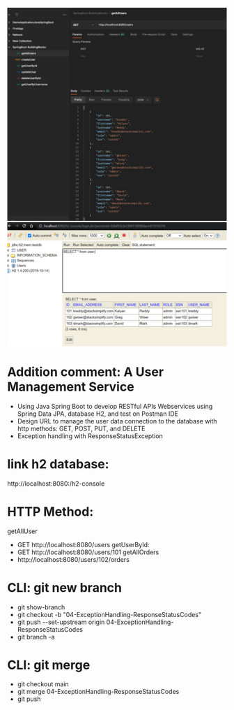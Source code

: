 ![img.png](img.png)
![img_1.png](img_1.png)
# Addition comment: A User Management Service
- Using Java Spring Boot to develop RESTful APIs Webservices using Spring Data JPA, database H2, and test on Postman IDE
- Design URL to manage the user data connection to the database with http methods: GET, POST, PUT, and DELETE
- Exception handling with ResponseStatusException

# link h2 database:
http://localhost:8080:/h2-console

# HTTP Method:
getAllUser
- GET http://localhost:8080/users
getUserById:
- GET http://localhost:8080/users/101 
getAllOrders
- http://localhost:8080/users/102/orders

# CLI: git new branch
- git show-branch
- git checkout -b "04-ExceptionHandling-ResponseStatusCodes"
- git push --set-upstream origin 04-ExceptionHandling-ResponseStatusCodes
- git branch -a

# CLI: git merge
- git checkout main
- git merge 04-ExceptionHandling-ResponseStatusCodes
- git push